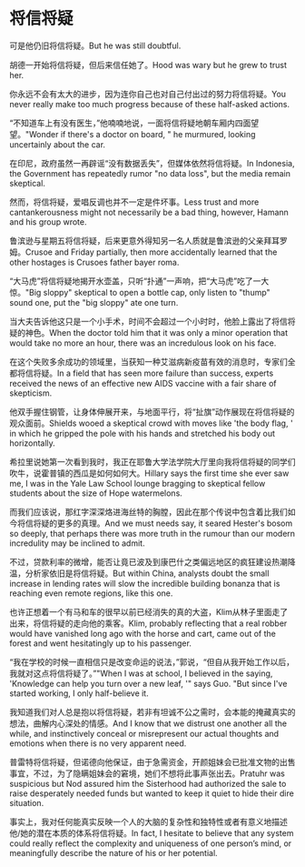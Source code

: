# 将信将疑

<p><span class="chinese">可是他仍旧将信将疑。</span><span class="english">But he was still doubtful.</span></p>

<p><span class="chinese">胡德一开始将信将疑，但后来信任她了。</span><span class="english">Hood was wary but he grew to trust her.</span></p>

<p><span class="chinese">你永远不会有太大的进步，因为连你自己也对自己付出过的努力将信将疑。</span><span class="english">You never really make too much progress because of these half-asked actions.</span></p>

<p><span class="chinese">“不知道车上有没有医生，”他喃喃地说，一面将信将疑地朝车厢内四面望望。</span><span class="english">"Wonder if there's a doctor on board, " he murmured, looking uncertainly about the car.</span></p>

<p><span class="chinese">在印尼，政府虽然一再辟谣“没有数据丢失”，但媒体依然将信将疑。</span><span class="english">In Indonesia, the Government has repeatedly rumor "no data loss", but the media remain skeptical.</span></p>

<p><span class="chinese">然而，将信将疑，爱唱反调也并不一定是件坏事。</span><span class="english">Less trust and more cantankerousness might not necessarily be a bad thing, however, Hamann and his group wrote.</span></p>

<p><span class="chinese">鲁滨逊与星期五将信将疑，后来更意外得知另一名人质就是鲁滨逊的父亲拜耳罗姆。</span><span class="english">Crusoe and Friday partially, then more accidentally learned that the other hostages is Crusoes father bayer roma.</span></p>

<p><span class="chinese">“大马虎”将信将疑地揭开水壶盖，只听“扑通”一声响，把“大马虎”吃了一大惊。</span><span class="english">"Big sloppy" skeptical to open a bottle cap, only listen to "thump" sound one, put the "big sloppy" ate one turn.</span></p>

<p><span class="chinese">当大夫告诉他这只是一个小手术，时间不会超过一个小时时，他脸上露出了将信将疑的神色。</span><span class="english">When the doctor told him that it was only a minor operation that would take no more an hour, there was an incredulous look on his face.</span></p>

<p><span class="chinese">在这个失败多余成功的领域里，当获知一种艾滋病新疫苗有效的消息时，专家们全都将信将疑。</span><span class="english">In a field that has seen more failure than success, experts received the news of an effective new AIDS vaccine with a fair share of skepticism.</span></p>

<p><span class="chinese">他双手握住钢管，让身体伸展开来，与地面平行，将“扯旗”动作展现在将信将疑的观众面前。</span><span class="english">Shields wooed a skeptical crowd with moves like 'the body flag, ' in which he gripped the pole with his hands and stretched his body out horizontally.</span></p>

<p><span class="chinese">希拉里说她第一次看到我时，我正在耶鲁大学法学院大厅里向我将信将疑的同学们吹牛，说霍普镇的西瓜是如何如何大。</span><span class="english">Hillary says the first time she ever saw me, I was in the Yale Law School lounge bragging to skeptical fellow students about the size of Hope watermelons.</span></p>

<p><span class="chinese">而我们应该说，那红字深深烙进海丝特的胸膛，因此在那个传说中包含着比我们如今将信将疑的更多的真理。</span><span class="english">And we must needs say, it seared Hester's bosom so deeply, that perhaps there was more truth in the rumour than our modern incredulity may be inclined to admit.</span></p>

<p><span class="chinese">不过，贷款利率的微增，能否让竟已波及到康巴什之类偏远地区的疯狂建设热潮降温，分析家依旧是将信将疑。</span><span class="english">But within China, analysts doubt the small increase in lending rates will slow the incredible building bonanza that is reaching even remote regions, like this one.</span></p>

<p><span class="chinese">也许正想着一个有马和车的很早以前已经消失的真的大盗，Klim从林子里面走了出来，将信将疑的走向他的乘客。</span><span class="english">Klim, probably reflecting that a real robber would have vanished long ago with the horse and cart, came out of the forest and went hesitatingly up to his passenger.</span></p>

<p><span class="chinese">“我在学校的时候一直相信只是改变命运的说法，”郭说，“但自从我开始工作以后，我就对这点将信将疑了。”</span><span class="english">"When I was at school, I believed in the saying, 'Knowledge can help you turn over a new leaf, '" says Guo. "But since I've started working, I only half-believe it.</span></p>

<p><span class="chinese">我知道我们对人总是抱以将信将疑，若非有坦诚不公之需时，会本能的掩藏真实的想法，曲解内心深处的情感。</span><span class="english">And I know that we distrust one another all the while, and instinctively conceal or misrepresent our actual thoughts and emotions when there is no very apparent need.</span></p>

<p><span class="chinese">普雷特将信将疑，但诺德向他保证，由于急需资金，开颜姐妹会已批准文物的出售事宜，不过，为了隐瞒姐妹会的窘境，她们不想将此事声张出去。</span><span class="english">Pratuhr was suspicious but Nod assured him the Sisterhood had authorized the sale to raise desperately needed funds but wanted to keep it quiet to hide their dire situation.</span></p>

<p><span class="chinese">事实上，我对任何能真实反映一个人的大脑的复杂性和独特性或者有意义地描述他/她的潜在本质的体系将信将疑。</span><span class="english">In fact, I hesitate to believe that any system could really reflect the complexity and uniqueness of one person’s mind, or meaningfully describe the nature of his or her potential.</span></p>

